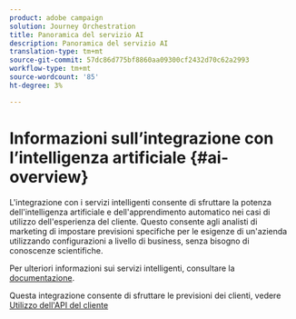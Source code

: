 ```yaml
---
product: adobe campaign
solution: Journey Orchestration
title: Panoramica del servizio AI
description: Panoramica del servizio AI
translation-type: tm+mt
source-git-commit: 57dc86d775bf8860aa09300cf2432d70c62a2993
workflow-type: tm+mt
source-wordcount: '85'
ht-degree: 3%

---
```



# Informazioni sull’integrazione con l’intelligenza artificiale {#ai-overview}

L&#39;integrazione con i servizi intelligenti consente di sfruttare la potenza dell&#39;intelligenza artificiale e dell&#39;apprendimento automatico nei casi di utilizzo dell&#39;esperienza del cliente. Questo consente agli analisti di marketing di impostare previsioni specifiche per le esigenze di un&#39;azienda utilizzando configurazioni a livello di business, senza bisogno di conoscenze scientifiche.

Per ulteriori informazioni sui servizi intelligenti, consultare la [documentazione](https://docs.adobe.com/content/help/en/experience-platform/intelligent-services/home.html).

Questa integrazione consente di sfruttare le previsioni dei clienti, vedere [Utilizzo dell&#39;API del cliente](../ai-services/leveraging-customer-ai.md)

<!--* fatigue scores, see [Leveraging Journey AI](../ai-services/leveraging-fatigue-scores.md)-->
